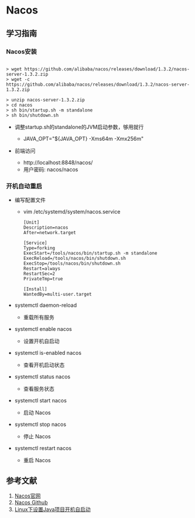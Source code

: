 # Nacos

## 学习指南

### Nacos安装

``` shell

> wget https://github.com/alibaba/nacos/releases/download/1.3.2/nacos-server-1.3.2.zip
> wget -c https://github.com/alibaba/nacos/releases/download/1.3.2/nacos-server-1.3.2.zip

> unzip nacos-server-1.3.2.zip
> cd nacos
> sh bin/startup.sh -m standalone
> sh bin/shutdown.sh

```

* 调整startup.sh的standalone的JVM启动参数，够用就行
  * JAVA_OPT="${JAVA_OPT} -Xms64m -Xmx256m"

* 前端访问
  * http://localhost:8848/nacos/
  * 用户密码: nacos/nacos

### 开机自动重启

* 编写配置文件
  * vim  /etc/systemd/system/nacos.service

    ``` text
    [Unit]
    Description=nacos
    After=network.target
      
    [Service]
    Type=forking
    ExecStart=/tools/nacos/bin/startup.sh -m standalone
    ExecReload=/tools/nacos/bin/shutdown.sh
    ExecStop=/tools/nacos/bin/shutdown.sh
    Restart=always
    RestartSec=2
    PrivateTmp=true 

    [Install] 
    WantedBy=multi-user.target
    ```

* systemctl daemon-reload
  * 重载所有服务
* systemctl enable nacos
  * 设置开机自启动
* systemctl is-enabled nacos
  * 查看开机启动状态
* systemctl status nacos
  * 查看服务状态
* systemctl start nacos
  * 启动 Nacos
* systemctl stop nacos
  * 停止 Nacos
* systemctl restart nacos
  * 重启 Nacos

## 参考文献

1. [Nacos官网](https://nacos.io/)
2. [Nacos Github](https://github.com/alibaba/nacos)
3. [Linux下设置Java项目开机自启动](https://www.cnblogs.com/wiliamzhao/p/16502166.html)
